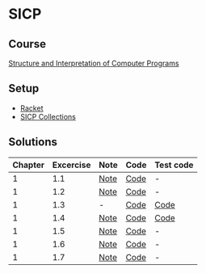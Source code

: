 # SICP

## Course
[Structure and Interpretation of Computer Programs](https://ocw.mit.edu/courses/6-001-structure-and-interpretation-of-computer-programs-spring-2005/)
## Setup
- [Racket](https://racket-lang.org/)
- [SICP Collections](https://docs.racket-lang.org/sicp-manual/index.html)
## Solutions

| Chapter | Excercise | Note                         | Code                          | Test code                           |
| ------- | --------- | ---------------------------- | ----------------------------- | ----------------------------------- |
| 1       | 1.1       | [Note](Chapter1/doc/1.01.md) | [Code](Chapter1/src/1.01.scm) | -                                   |
| 1       | 1.2       | [Note](Chapter1/doc/1.02.md) | [Code](Chapter1/src/1.02.scm) | -                                   |
| 1       | 1.3       | -                            | [Code](Chapter1/src/1.03.scm) | [Code](Chapter1/test/test_1.03.scm) |
| 1       | 1.4       | [Note](Chapter1/doc/1.04.md) | [Code](Chapter1/src/1.04.scm) | [Code](Chapter1/test/test_1.04.scm) |
| 1       | 1.5       | [Note](Chapter1/doc/1.05.md) | [Code](Chapter1/src/1.05.scm) | -                                   |
| 1       | 1.6       | [Note](Chapter1/doc/1.06.md) | [Code](Chapter1/src/1.06.scm) | -                                   |
| 1       | 1.7       | [Note](Chapter1/doc/1.07.md) | [Code](Chapter1/src/1.07.scm) | -                                   |
